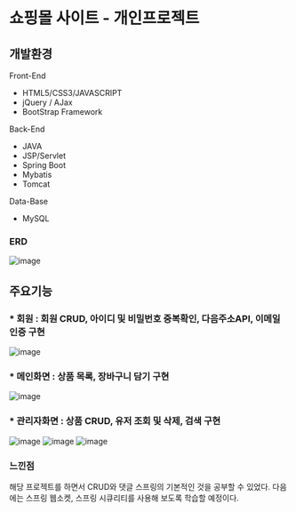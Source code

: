 # 쇼핑몰 사이트 - 개인프로젝트

## 개발환경

Front-End

* HTML5/CSS3/JAVASCRIPT
* jQuery / AJax
* BootStrap Framework

Back-End

* JAVA
* JSP/Servlet
* Spring Boot
* Mybatis
* Tomcat

Data-Base
* MySQL

### ERD
![image](https://github.com/user-attachments/assets/d3a00108-5abf-4652-bbb5-666dece8100d)

## 주요기능
### * 회원 : 회원 CRUD, 아이디 및 비밀번호 중복확인, 다음주소API, 이메일 인증 구현
![image](https://github.com/user-attachments/assets/14f37e92-5555-4866-9db5-42b9667341b1)

### * 메인화면 : 상품 목록, 장바구니 담기 구현
![image](https://github.com/user-attachments/assets/6c92c9d0-7a47-40be-a117-67c208cb4308)

### * 관리자화면 : 상품 CRUD, 유저 조회 및 삭제, 검색 구현
![image](https://github.com/user-attachments/assets/a9693175-2e85-46e4-8c61-5936cf0849a4)
![image](https://github.com/user-attachments/assets/dcc821e1-96a4-4371-9c1f-62e9927c0024)
![image](https://github.com/user-attachments/assets/36e8c150-2bfe-47b3-bcb6-f16e390c7756)

### 느낀점
해당 프로젝트를 하면서 CRUD와 댓글 스프링의 기본적인 것을 공부할 수 있었다. 
다음에는 스프링 웹소켓, 스프링 시큐리티를 사용해 보도록 학습할 예정이다.
